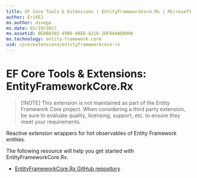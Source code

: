 ```yaml
---
title: EF Core Tools & Extensions | EntityFrameworkCore.Rx | Microsoft Docs
author: ErikEJ
ms.author: divega
ms.date: 01/19/2017
ms.assetid: BE0B8302-49B9-48ED-A216-2DF6A4AD0096
ms.technology: entity-framework-core
uid: core/extensions/entityframeworkcore-rx
---
```


# EF Core Tools & Extensions: EntityFrameworkCore.Rx

> [!NOTE] This extension is not maintained as part of the Entity Framework Core project. When considering a third party extension, be sure to evaluate quality, licensing, support, etc. to ensure they meet your requirements.

Reactive extension wrappers for hot observables of Entity Framework entities.

The following resource will help you get started with EntityFrameworkCore.Rx.
* [EntityFrameworkCore.Rx GitHub repository](https://github.com/NickStrupat/EntityFramework.Rx/)

